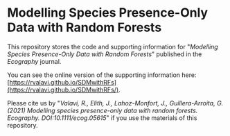 # Modelling Species Presence-Only Data with Random Forests

This repository stores the code and supporting information for "*Modelling Species Presence-Only Data with Random Forests*" published in the *Ecography* journal.

You can see the online version of the supporting information here: [https://rvalavi.github.io/SDMwithRFs](https://rvalavi.github.io/SDMwithRFs/).


Please cite us by "*Valavi, R., Elith, J., Lahoz-Monfort, J., Guillera-Arroita, G. (2021) Modelling species presence-only data with random forests. Ecography. DOI:10.1111/ecog.05615*" if you use the materials of this repository.

